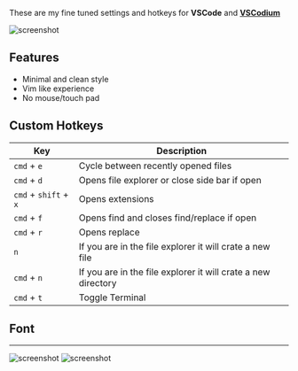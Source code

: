 These are my fine tuned settings and hotkeys for **VSCode** and **[VSCodium](https://github.com/VSCodium/vscodium)**

![screenshot](img/standardlook.png)

## Features 
- Minimal and clean style 
- Vim like experience
- No mouse/touch pad

## Custom Hotkeys

| Key                                       | Description   |
| ----------------------------------------- | ------------- |
| ```cmd``` + ```e``` | Cycle between recently opened files |
| ```cmd``` + ```d``` | Opens file explorer or close side bar if open |
| ```cmd``` +  ```shift``` + ```x``` | Opens extensions  |
| ```cmd``` + ```f``` | Opens find and closes find/replace if open  |
| ```cmd``` + ```r``` | Opens replace  |
| ```n``` | If you are in the file explorer it will crate a new file  |
| ```cmd``` + ```n``` | If you are in the file explorer it will crate a new directory |
| ```cmd``` + ```t``` | Toggle Terminal |

## Font



---

![screenshot](img/sidebar.png)
![screenshot](img/Last.png)
